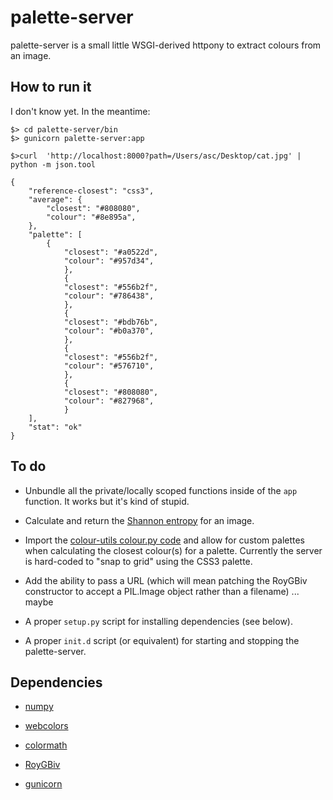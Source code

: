 palette-server
==

palette-server is a small little WSGI-derived httpony to extract colours from an image.

How to run it
--

I don't know yet. In the meantime:

	$> cd palette-server/bin
	$> gunicorn palette-server:app

	$>curl  'http://localhost:8000?path=/Users/asc/Desktop/cat.jpg' | python -m json.tool

	{
		"reference-closest": "css3",
		"average": {
			"closest": "#808080", 
			"colour": "#8e895a", 
		}, 
		"palette": [
			{
				"closest": "#a0522d", 
				"colour": "#957d34", 
		        }, 
        		{
				"closest": "#556b2f", 
				"colour": "#786438", 
		        }, 
		        {
				"closest": "#bdb76b", 
				"colour": "#b0a370", 
		        }, 
		        {
				"closest": "#556b2f", 
				"colour": "#576710", 
		        }, 
		        {
				"closest": "#808080", 
				"colour": "#827968", 
		        }
		], 
		"stat": "ok"
	}

To do
--

* Unbundle all the private/locally scoped functions inside of the `app` function. It works but it's kind of stupid.

* Calculate and return the [Shannon
  entropy](https://github.com/straup/colour-utils/blob/master/python/shannon.py)
  for an image.
 
* Import the [colour-utils colour.py
  code](https://github.com/straup/colour-utils/blob/master/python/colour.py) and
  allow for custom palettes when calculating the closest colour(s) for a
  palette. Currently the server is hard-coded to "snap to grid" using the CSS3
  palette.

* Add the ability to pass a URL (which will mean patching the RoyGBiv
constructor to accept a PIL.Image object rather than a filename) ... maybe

* A proper `setup.py` script for installing dependencies (see below).

* A proper `init.d` script (or equivalent) for starting and stopping the
  palette-server.

Dependencies
--

* [numpy](http://pypi.python.org/pypi/numpy)

* [webcolors](http://pypi.python.org/pypi/webcolors/)

* [colormath](http://pypi.python.org/pypi/colormath/)

* [RoyGBiv](https://github.com/givp/RoyGBiv)

* [gunicorn](http://www.gunicorn.org/)

